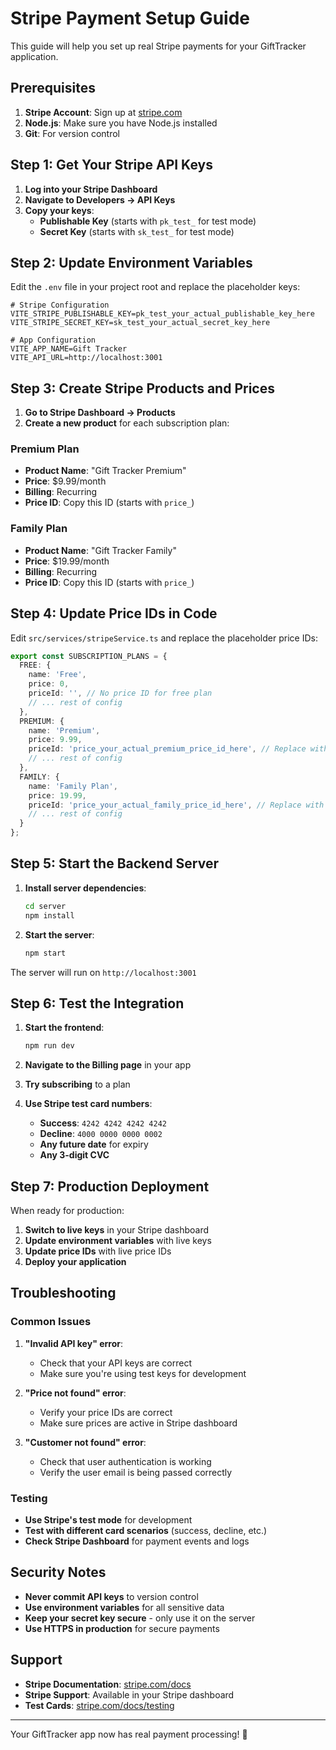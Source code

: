 # Stripe Payment Setup Guide

This guide will help you set up real Stripe payments for your GiftTracker application.

## Prerequisites

1. **Stripe Account**: Sign up at [stripe.com](https://stripe.com)
2. **Node.js**: Make sure you have Node.js installed
3. **Git**: For version control

## Step 1: Get Your Stripe API Keys

1. **Log into your Stripe Dashboard**
2. **Navigate to Developers → API Keys**
3. **Copy your keys**:
   - **Publishable Key** (starts with `pk_test_` for test mode)
   - **Secret Key** (starts with `sk_test_` for test mode)

## Step 2: Update Environment Variables

Edit the `.env` file in your project root and replace the placeholder keys:

```env
# Stripe Configuration
VITE_STRIPE_PUBLISHABLE_KEY=pk_test_your_actual_publishable_key_here
VITE_STRIPE_SECRET_KEY=sk_test_your_actual_secret_key_here

# App Configuration
VITE_APP_NAME=Gift Tracker
VITE_API_URL=http://localhost:3001
```

## Step 3: Create Stripe Products and Prices

1. **Go to Stripe Dashboard → Products**
2. **Create a new product** for each subscription plan:

### Premium Plan
- **Product Name**: "Gift Tracker Premium"
- **Price**: $9.99/month
- **Billing**: Recurring
- **Price ID**: Copy this ID (starts with `price_`)

### Family Plan
- **Product Name**: "Gift Tracker Family"
- **Price**: $19.99/month
- **Billing**: Recurring
- **Price ID**: Copy this ID (starts with `price_`)

## Step 4: Update Price IDs in Code

Edit `src/services/stripeService.ts` and replace the placeholder price IDs:

```typescript
export const SUBSCRIPTION_PLANS = {
  FREE: {
    name: 'Free',
    price: 0,
    priceId: '', // No price ID for free plan
    // ... rest of config
  },
  PREMIUM: {
    name: 'Premium',
    price: 9.99,
    priceId: 'price_your_actual_premium_price_id_here', // Replace with your actual price ID
    // ... rest of config
  },
  FAMILY: {
    name: 'Family Plan',
    price: 19.99,
    priceId: 'price_your_actual_family_price_id_here', // Replace with your actual price ID
    // ... rest of config
  }
};
```

## Step 5: Start the Backend Server

1. **Install server dependencies**:
   ```bash
   cd server
   npm install
   ```

2. **Start the server**:
   ```bash
   npm start
   ```

The server will run on `http://localhost:3001`

## Step 6: Test the Integration

1. **Start the frontend**:
   ```bash
   npm run dev
   ```

2. **Navigate to the Billing page** in your app
3. **Try subscribing** to a plan
4. **Use Stripe test card numbers**:
   - **Success**: `4242 4242 4242 4242`
   - **Decline**: `4000 0000 0000 0002`
   - **Any future date** for expiry
   - **Any 3-digit CVC**

## Step 7: Production Deployment

When ready for production:

1. **Switch to live keys** in your Stripe dashboard
2. **Update environment variables** with live keys
3. **Update price IDs** with live price IDs
4. **Deploy your application**

## Troubleshooting

### Common Issues

1. **"Invalid API key" error**:
   - Check that your API keys are correct
   - Make sure you're using test keys for development

2. **"Price not found" error**:
   - Verify your price IDs are correct
   - Make sure prices are active in Stripe dashboard

3. **"Customer not found" error**:
   - Check that user authentication is working
   - Verify the user email is being passed correctly

### Testing

- **Use Stripe's test mode** for development
- **Test with different card scenarios** (success, decline, etc.)
- **Check Stripe Dashboard** for payment events and logs

## Security Notes

- **Never commit API keys** to version control
- **Use environment variables** for all sensitive data
- **Keep your secret key secure** - only use it on the server
- **Use HTTPS in production** for secure payments

## Support

- **Stripe Documentation**: [stripe.com/docs](https://stripe.com/docs)
- **Stripe Support**: Available in your Stripe dashboard
- **Test Cards**: [stripe.com/docs/testing](https://stripe.com/docs/testing)

---

Your GiftTracker app now has real payment processing! 🎉 